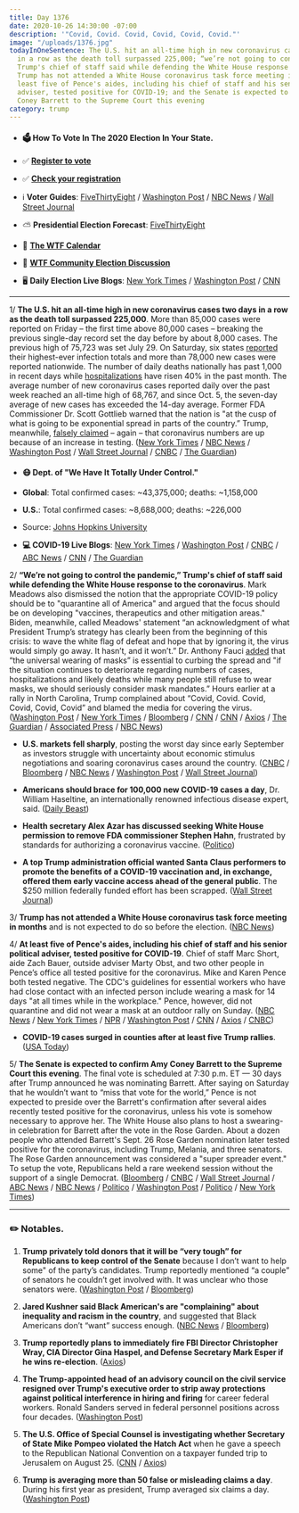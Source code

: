 ```yaml
---
title: Day 1376
date: 2020-10-26 14:30:00 -07:00
description: '"Covid, Covid. Covid, Covid, Covid, Covid."'
image: "/uploads/1376.jpg"
todayInOneSentence: The U.S. hit an all-time high in new coronavirus cases two days
  in a row as the death toll surpassed 225,000; “we’re not going to control the pandemic,”
  Trump's chief of staff said while defending the White House response to the coronavirus;
  Trump has not attended a White House coronavirus task force meeting in months; at
  least five of Pence's aides, including his chief of staff and his senior political
  adviser, tested positive for COVID-19; and the Senate is expected to confirm Amy
  Coney Barrett to the Supreme Court this evening
category: trump
---
```


* #### 🗳 How To Vote In The 2020 Election In Your State.

* ✅ **[Register to vote](https://www.vote.org/register-to-vote/)**

* ✅ **[Check your registration](https://www.vote.org/am-i-registered-to-vote/)**

* ℹ️ **Voter Guides**: [FiveThirtyEight](https://projects.fivethirtyeight.com/how-to-vote-2020/) / [Washington Post](https://www.washingtonpost.com/elections/2020/how-to-vote/) / [NBC News](https://www.nbcnews.com/specials/plan-your-vote-state-by-state-guide-voting-by-mail-early-in-person-voting-election/index.html?cid=bc_npd_nn_ms_np-1_200816) / [Wall Street Journal](https://www.wsj.com/articles/how-to-vote-by-mail-in-every-state-11597840923)

* ⛅️ **Presidential Election Forecast**: [FiveThirtyEight](https://projects.fivethirtyeight.com/2020-election-forecast/)

* 📆 **[The WTF Calendar](https://talk.whatthefuckjusthappenedtoday.com/t/the-wtf-event-calendar/5888)**

* 💬 **[WTF Community Election Discussion](https://talk.whatthefuckjusthappenedtoday.com/t/2020-general-election-trump-vs-biden/5758)**

* 🖥 **Daily Election Live Blogs**: [New York Times](https://www.nytimes.com/live/2020/10/26/us/trump-biden-election?action=click&module=Top%20Stories&pgtype=Homepage) / [Washington Post](https://www.washingtonpost.com/elections/2020/10/26/trump-biden-live-updates/) / [CNN](https://www.cnn.com/politics/live-news/us-election-news-10-26-2020/index.html)

---

1/ **The U.S. hit an all-time high in new coronavirus cases two days in a row as the death toll surpassed 225,000**. More than 85,000 cases were reported on Friday – the first time above 80,000 cases – breaking the previous single-day record set the day before by about 8,000 cases. The previous high of 75,723 was set July 29. On Saturday, six states [reported](https://www.nytimes.com/live/2020/10/24/world/covid-19-coronavirus-updates/record-numbers-of-daily-infections-are-reported-in-six-states-including-ohio-and-illinois) their highest-ever infection totals and more than 78,000 new cases were reported nationwide. The number of daily deaths nationally has past 1,000 in recent days while [hospitalizations](https://www.nytimes.com/2020/10/23/us/covid-hospitalizations.html) have risen 40% in the past month. The average number of new coronavirus cases reported daily over the past week reached an all-time high of 68,767, and since Oct. 5, the seven-day average of new cases has exceeded the 14-day average. Former FDA Commissioner Dr. Scott Gottlieb warned that the nation is "at the cusp of what is going to be exponential spread in parts of the country.” Trump, meanwhile, [falsely claimed](https://edition.cnn.com/2020/10/25/politics/fact-check-trump-60-minutes-lesley-stahl/index.html) – again – that coronavirus numbers are up because of an increase in testing. ([New York Times](https://www.nytimes.com/2020/10/23/us/covid-worst-day.html) / [NBC News](https://www.nbcnews.com/news/us-news/coronavirus-case-increase-sets-new-u-s-record-rising-over-n1244490) / [Washington Post](https://www.washingtonpost.com/health/2020/10/23/covid-us-spike-cases/) / [Wall Street Journal](https://www.wsj.com/livecoverage/covid-2020-10-26) / [CNBC](https://www.cnbc.com/2020/10/26/average-daily-new-coronavirus-cases-in-us-hit-all-time-high-as-health-officials-warn-exponential-spread-is-coming.html) / [The Guardian](https://www.theguardian.com/us-news/live/2020/oct/26/trump-biden-election-latest-updates-covid-pence-amy-coney-barrett?page=with:block-5f96c64a8f08fdf6164804b6#block-5f96c64a8f08fdf6164804b6)) 

* #### 😷 Dept. of "We Have It Totally Under Control."

* **Global**: Total confirmed cases: \~43,375,000; deaths: \~1,158,000

* **U.S.**: Total confirmed cases: \~8,688,000; deaths: \~226,000

* Source: [Johns Hopkins University](https://coronavirus.jhu.edu/map.html)

* **💻 COVID-19 Live Blogs**: [New York Times](https://www.nytimes.com/live/2020/10/26/world/covid-19-coronavirus-updates?action=click&module=Top%20Stories&pgtype=Homepage) / [Washington Post](https://www.washingtonpost.com/nation/2020/10/26/coronavirus-covid-live-updates-us/) / [CNBC](https://www.cnbc.com/2020/10/26/coronavirus-live-updates.html) / [ABC News](https://abcnews.go.com/Health/live-updates/coronavirus/?id=73829562) / [CNN](https://www.cnn.com/world/live-news/coronavirus-pandemic-10-26-20-intl/index.html) / [The Guardian](https://www.theguardian.com/us-news/live/2020/oct/26/trump-biden-election-latest-updates-covid-pence-amy-coney-barrett)

2/ **“We’re not going to control the pandemic,” Trump's chief of staff said while defending the White House response to the coronavirus**. Mark Meadows also dismissed the notion that the appropriate COVID-19 policy should be to "quarantine all of America" and argued that the focus should be on developing "vaccines, therapeutics and other mitigation areas." Biden, meanwhile, called Meadows' statement “an acknowledgment of what President Trump’s strategy has clearly been from the beginning of this crisis: to wave the white flag of defeat and hope that by ignoring it, the virus would simply go away. It hasn’t, and it won’t.” Dr. Anthony Fauci [added](https://www.cnn.com/2020/10/23/health/fauci-covid-mask-mandate-bn/index.html) that “the universal wearing of masks” is essential to curbing the spread and "if the situation continues to deteriorate regarding numbers of cases, hospitalizations and likely deaths while many people still refuse to wear masks, we should seriously consider mask mandates.” Hours earlier at a rally in North Carolina, Trump complained about “Covid, Covid. Covid, Covid, Covid, Covid” and blamed the media for covering the virus. ([Washington Post](https://www.washingtonpost.com/politics/pence-coronavirus-outbreak/2020/10/25/923bb382-16d5-11eb-befb-8864259bd2d8_story.html) / [New York Times](https://www.nytimes.com/2020/10/25/us/politics/pence-trump-coronavirus.html) / [Bloomberg](https://www.bloomberg.com/news/articles/2020-10-25/pence-adviser-obst-caught-virus-adding-to-white-house-outbreak?sref=MIBMEEoj) / [CNN](https://www.cnn.com/2020/10/26/politics/election-2020-donald-trump-joe-biden-pandemic/index.html) / [CNN](https://www.cnn.com/2020/10/25/politics/mark-meadows-controlling-coronavirus-pandemic-cnntv/index.html) / [Axios](https://www.axios.com/mark-meadows-pence-marc-short-covid-7befb81b-f76a-4991-8f23-aae8abd12a07.html) / [The Guardian](https://www.theguardian.com/us-news/2020/oct/25/coronavirus-mike-pence-continues-campaign-tour-despite-chief-of-staffs-positive-test?CMP=Share_iOSApp_Other) / [Associated Press](https://apnews.com/article/03de71eecbb9a605b1efc324cdeb3a5e) / [NBC News](https://www.nbcnews.com/politics/donald-trump/meadows-says-we-re-not-going-control-pandemic-heated-interview-n1244681))

* **U.S. markets fell sharply**, posting the worst day since early September as investors struggle with uncertainty about economic stimulus negotiations and soaring coronavirus cases around the country. ([CNBC](https://www.cnbc.com/2020/10/25/stock-market-futures-open-to-close-news.html) / [Bloomberg](https://www.bloomberg.com/news/articles/2020-10-25/dollar-rises-asia-stocks-set-for-muted-open-markets-wrap?sref=MIBMEEoj) / [NBC News](https://www.nbcnews.com/business/markets/dow-drops-more-500-points-u-s-hits-record-daily-n1244773) / [Washington Post](https://www.washingtonpost.com/business/2020/10/26/dow-stock-market-today-covid-surge/) / [Wall Street Journal](https://www.wsj.com/articles/global-stock-markets-dow-update-10-26-2020-11603706439?mod=breakingnews))

* **Americans should brace for 100,000 new COVID-19 cases a day**, Dr. William Haseltine, an internationally renowned infectious disease expert, said. ([Daily Beast](https://www.thedailybeast.com/americans-should-brace-for-100000-new-covid-cases-a-day-experts-say?ref=wrap))

* **Health secretary Alex Azar has discussed seeking White House permission to remove FDA commissioner Stephen Hahn**, frustrated by standards for authorizing a coronavirus vaccine. ([Politico](https://www.politico.com/news/2020/10/22/azar-plans-oust-hahn-fda-431139))

* **A top Trump administration official wanted Santa Claus performers to promote the benefits of a COVID-19 vaccination and, in exchange, offered them early vaccine access ahead of the general public**. The $250 million federally funded effort has been scrapped. ([Wall Street Journal](https://www.wsj.com/articles/health-agency-scraps-coronavirus-ad-campaign-leaving-santa-claus-in-the-cold-11603630802))

3/ **Trump has not attended a White House coronavirus task force meeting in months** and is not expected to do so before the election.  ([NBC News](https://www.nbcnews.com/politics/meet-the-press/blog/meet-press-blog-latest-news-analysis-data-driving-political-discussion-n988541/ncrd1244553#blogHeader))

4/ **At least five of Pence's aides, including his chief of staff and his senior political adviser, tested positive for COVID-19**. Chief of staff Marc Short, aide Zach Bauer, outside adviser Marty Obst, and two other people in Pence’s office all tested positive for the coronavirus. Mike and Karen Pence both tested negative. The CDC's guidelines for essential workers who have had close contact with an infected person include wearing a mask for 14 days "at all times while in the workplace." Pence, however, did not quarantine and did not wear a mask at an outdoor rally on Sunday. ([NBC News](https://www.nbcnews.com/politics/white-house/pence-chief-staff-senior-political-adviser-both-test-positive-covid-n1244671) / [New York Times](https://www.nytimes.com/2020/10/24/us/politics/pence-virus-marc-short.html) / [NPR](https://www.npr.org/2020/10/25/927531128/pence-chief-of-staff-tests-positive-for-the-coronavirus) / [Washington Post](https://www.washingtonpost.com/politics/pences-chief-of-staff-marc-short-tests-positive-for-the-coronavirus/2020/10/24/c89c90bc-166d-11eb-bc10-40b25382f1be_story.html) / [CNN](https://www.cnn.com/2020/10/24/politics/mac-short-coronavirus-positive-test/index.html) / [Axios](https://www.axios.com/scott-gottlieb-pence-coronavirus-1d3281f8-1b0d-4606-b04f-3a42b9073a43.html) / [CNBC](https://www.cnbc.com/2020/10/25/mike-pence-coronavirus-four-aides-test-positive-for-covid-19.html))

* **COVID-19 cases surged in counties after at least five Trump rallies**. ([USA Today](https://www.usatoday.com/story/news/investigations/2020/10/22/trumps-campaign-made-stops-nationwide-then-coronavirus-cases-surged/3679534001/))

5/ **The Senate is expected to confirm Amy Coney Barrett to the Supreme Court this evening**. The final vote is scheduled at 7:30 p.m. ET — 30 days after Trump announced he was nominating Barrett. After saying on Saturday that he wouldn’t want to “miss that vote for the world,” Pence is not expected to preside over the Barrett's confirmation after several aides recently tested positive for the coronavirus, unless his vote is somehow necessary to approve her. The White House also plans to host a swearing-in celebration for Barrett after the vote in the Rose Garden. About a dozen people who attended Barrett's Sept. 26 Rose Garden nomination later tested positive for the coronavirus, including Trump, Melania, and three senators. The Rose Garden announcement was considered a "super spreader event." To setup the vote, Republicans held a rare weekend session without the support of a single Democrat. ([Bloomberg](https://www.bloomberg.com/news/articles/2020-10-26/senate-set-for-vote-today-to-place-barrett-on-u-s-supreme-court?sref=MIBMEEoj) / [CNBC](https://www.cnbc.com/2020/10/26/amy-coney-barrett-supreme-court-confirmation.html) / [Wall Street Journal](https://www.wsj.com/articles/amy-coney-barrett-set-to-be-confirmed-as-supreme-court-justice-11603721947) / [ABC News](https://abcnews.go.com/Politics/senate-republicans-poised-confirm-amy-coney-barrett-supreme/story?id=73792820) / [NBC News](https://www.nbcnews.com/politics/congress/amy-coney-barrett-set-be-confirmed-supreme-court-monday-n1244748) / [Politico](https://www.politico.com/news/2020/10/26/pence-amy-coney-barrett-confirmation-vote-432498) / [Washington Post](https://www.washingtonpost.com/politics/court-pence-coronavirus-senate/2020/10/26/d5c6e444-179a-11eb-befb-8864259bd2d8_story.html) / [Politico](https://www.politico.com/news/2020/10/26/trump-host-celebration-white-house-barrett-confirmation-432513) / [New York Times](https://www.nytimes.com/live/2020/10/26/us/trump-biden-election?action=click&module=Top%20Stories&pgtype=Homepage))

---

### ✏️ Notables.

1. **Trump privately told donors that it will be “very tough” for Republicans to keep control of the Senate** because I don’t want to help some" of the party’s candidates. Trump reportedly mentioned “a couple” of senators he couldn’t get involved with. It was unclear who those senators were. ([Washington Post](https://www.washingtonpost.com/politics/trump-senate-republicans-election/2020/10/24/f93f5ed0-15f4-11eb-ba42-ec6a580836ed_story.html) / [Bloomberg](https://www.bloomberg.com/news/articles/2020-10-24/president-will-cast-an-in-person-ballot-in-florida-trump-update?sref=MIBMEEoj))

2. **Jared Kushner said Black American's are "complaining" about inequality and racism in the country**, and suggested that Black Americans don’t “want” success enough. ([NBC News](https://www.nbcnews.com/news/nbcblk/jared-kushner-black-americans-grappling-inequality-racism-complaining-n1244788) / [Bloomberg](https://www.bloomberg.com/news/articles/2020-10-26/kushner-says-african-americans-must-want-to-be-successful?sref=MIBMEEoj))

3. **Trump reportedly plans to immediately fire FBI Director Christopher Wray, CIA Director Gina Haspel, and Defense Secretary Mark Esper if he wins re-election**. ([Axios](https://www.axios.com/trump-firing-wray-haspel-esper-088cbd70-3524-4625-91f1-dbc985767c71.html))

4. **The Trump-appointed head of an advisory council on the civil service resigned over Trump's executive order to strip away protections against political interference in hiring and firing** for career federal workers. Ronald Sanders served in federal personnel positions across four decades. ([Washington Post](https://www.washingtonpost.com/politics/trump-civil-servants-resign/2020/10/26/69d05a22-17a4-11eb-82db-60b15c874105_story.html))

5. **The U.S. Office of Special Counsel is investigating whether Secretary of State Mike Pompeo violated the Hatch Act** when he gave a speech to the Republican National Convention on a taxpayer funded trip to Jerusalem on August 25. ([CNN](https://www.cnn.com/2020/10/26/politics/pompeo-probe-hatch-act-violation/index.html) / [Axios](https://www.axios.com/pompeo-hatch-act-trump-republican-national-convention-0125d6ab-fe46-4fee-a15e-4036bfb68f7f.html))

6. **Trump is averaging more than 50 false or misleading claims a day**. During his first year as president, Trump averaged six claims a day. ([Washington Post](https://www.washingtonpost.com/politics/2020/10/22/president-trump-is-averaging-more-than-50-false-or-misleading-claims-day/))
